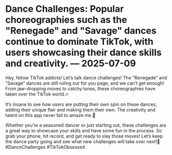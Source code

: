 # Dance Challenges: Popular choreographies such as the "Renegade" and "Savage" dances continue to dominate TikTok, with users showcasing their dance skills and creativity. — 2025-07-09

Hey, fellow TikTok addicts! Let’s talk dance challenges! The “Renegade” and “Savage” dances are still ruling our for you page, and we can’t get enough! From jaw-dropping moves to catchy tunes, these choreographies have taken over the TikTok world.🔥

It’s insane to see how users are putting their own spin on these dances, adding their unique flair and making them their own. The creativity and talent on this app never fail to amaze me.💃

Whether you’re a seasoned dancer or just starting out, these challenges are a great way to showcase your skills and have some fun in the process. So grab your phone, hit record, and get ready to slay those moves! Let’s keep the dance party going and see what new challenges will take over next!🌟 #DanceChallenges #TikTokObsessed